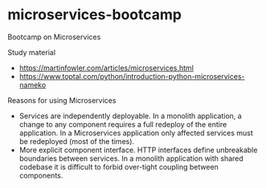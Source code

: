 # microservices-bootcamp
Bootcamp on Microservices

Study material

* https://martinfowler.com/articles/microservices.html
* https://www.toptal.com/python/introduction-python-microservices-nameko

Reasons for using Microservices

* Services are independently deployable. In a monolith application, a change to any component requires a full redeploy of the entire application. In a Microservices application only affected services must be redeployed (most of the times).
* More explicit component interface. HTTP interfaces define unbreakable boundaries between services. In a monolith application with shared codebase it is difficult to forbid over-tight coupling between components.
